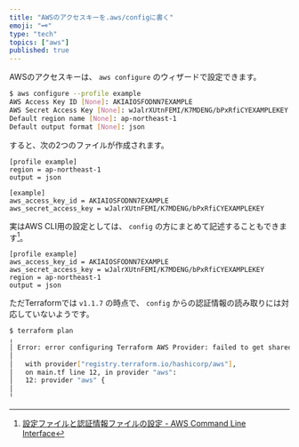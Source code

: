 ```yaml
---
title: "AWSのアクセスキーを.aws/configに書く"
emoji: "🗝"
type: "tech"
topics: ["aws"]
published: true
---
```


AWSのアクセスキーは、 `aws configure` のウィザードで設定できます。

```bash
$ aws configure --profile example
AWS Access Key ID [None]: AKIAIOSFODNN7EXAMPLE
AWS Secret Access Key [None]: wJalrXUtnFEMI/K7MDENG/bPxRfiCYEXAMPLEKEY
Default region name [None]: ap-northeast-1
Default output format [None]: json
```

すると、次の2つのファイルが作成されます。

```toml:$HOME/.aws/config
[profile example]
region = ap-northeast-1
output = json
```

```toml:$HOME/.aws/credentials
[example]
aws_access_key_id = AKIAIOSFODNN7EXAMPLE
aws_secret_access_key = wJalrXUtnFEMI/K7MDENG/bPxRfiCYEXAMPLEKEY
```

実はAWS CLI用の設定としては、 `config` の方にまとめて記述することもできます[^1]。

```toml:$HOME/.aws/config
[profile example]
aws_access_key_id = AKIAIOSFODNN7EXAMPLE
aws_secret_access_key = wJalrXUtnFEMI/K7MDENG/bPxRfiCYEXAMPLEKEY
region = ap-northeast-1
output = json
```

ただTerraformでは `v1.1.7` の時点で、 `config` からの認証情報の読み取りには対応していないようです。

```bash
$ terraform plan
╷
│ Error: error configuring Terraform AWS Provider: failed to get shared config profile, example
│
│   with provider["registry.terraform.io/hashicorp/aws"],
│   on main.tf line 12, in provider "aws":
│   12: provider "aws" {
│
╵
```

[^1]: [設定ファイルと認証情報ファイルの設定 - AWS Command Line Interface](https://docs.aws.amazon.com/ja_jp/cli/latest/userguide/cli-configure-files.html#cli-configure-files-where)
